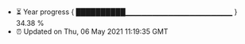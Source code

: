 - ⏳ Year progress { ██████████▁▁▁▁▁▁▁▁▁▁▁▁▁▁▁▁▁▁▁▁ } 34.38 %
- ⏰ Updated on Thu, 06 May 2021 11:19:35 GMT

